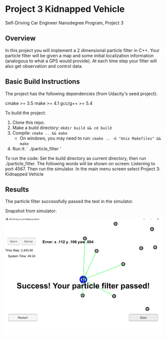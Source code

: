 # Project 3 Kidnapped Vehicle
Self-Driving Car Engineer Nanodegree Program, Project 3

## Overview
In this project you will implement a 2 dimensional particle filter in C++. Your particle filter will be given a map and some initial localization information (analogous to what a GPS would provide). At each time step your filter will also get observation and control data. 

## Basic Build Instructions
The project has the following dependencies (from Udacity's seed project):

cmake >= 3.5
make >= 4.1
gcc/g++ >= 5.4

To build the project:
1. Clone this repo.
2. Make a build directory: `mkdir build && cd build`
3. Compile: `cmake .. && make` 
   * On windows, you may need to run: `cmake .. -G "Unix Makefiles" && make`
4. Run it: ` ./particle_filter '

To run the code:
Set the build directory as current directory, then run  ./particle_filter.
The following words will be shown on screen: Listening to port 4567.
Then run the simulator. In the main menu screen select Project 3: Kidnapped Vehicle

## Results
The particle filter successfully passed the test in the simulator.

Snapshot from simulator:

![Test One Visualization](https://github.com/dreamspring/Project3-Kidnapped-Vehicle/blob/master/P3_Particle_Filter.png "Test One Visualization")





